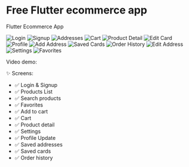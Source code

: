 # Free Flutter ecommerce app

Flutter Ecommerce App 

![Login](https://github.com/sudheersuri/Flutter-Estore-App/blob/main/screenshots/login.png)
![Signup](https://github.com/sudheersuri/Flutter-Estore-App/blob/main/screenshots/signup.png)
![Addresses](https://github.com/sudheersuri/Flutter-Estore-App/blob/main/screenshots/addresses.png)
![Cart](https://github.com/sudheersuri/Flutter-Estore-App/blob/main/screenshots/cart.png)
![Product Detail](https://github.com/sudheersuri/Flutter-Estore-App/blob/main/screenshots/productdetail.png)
![Edit Card](https://github.com/sudheersuri/Flutter-Estore-App/blob/main/screenshots/edit_card.png)
![Profile](https://github.com/sudheersuri/Flutter-Estore-App/blob/main/screenshots/profile.png)
![Add Address](https://github.com/sudheersuri/Flutter-Estore-App/blob/main/screenshots/add_address.png)
![Saved Cards](https://github.com/sudheersuri/Flutter-Estore-App/blob/main/screenshots/saved_cards.png)
![Order History](https://github.com/sudheersuri/Flutter-Estore-App/blob/main/screenshots/order_history.png)
![Edit Address](https://github.com/sudheersuri/Flutter-Estore-App/blob/main/screenshots/edit_address.png)
![Settings](https://github.com/sudheersuri/Flutter-Estore-App/blob/main/screenshots/settings.png)
![Favorites](https://github.com/sudheersuri/Flutter-Estore-App/blob/main/screenshots/favorites.png)

Video demo:


✨ Screens:
- ✅ Login & Signup
- ✅ Products List
- ✅ Search products
- ✅ Favorites
- ✅ Add to cart 
- ✅ Cart
- ✅ Product detail
- ✅ Settings 
- ✅ Profile Update
- ✅ Saved addresses
- ✅ Saved cards
- ✅ Order history

